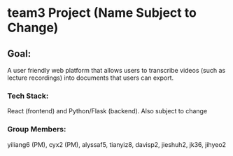 # team3 Project (Name Subject to Change)

## Goal:
A user friendly web platform that allows users to transcribe videos (such as lecture recordings) into documents that users can export.

### Tech Stack:

React (frontend) and Python/Flask (backend). Also subject to change

### Group Members: 

yiliang6 (PM), cyx2 (PM), alyssaf5, tianyiz8, davisp2, jieshuh2, jk36, jihyeo2 
